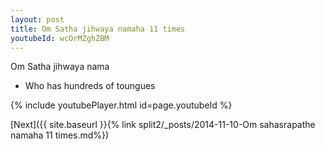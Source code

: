 ```yaml
---
layout: post
title: Om Satha jihwaya namaha 11 times
youtubeId: wcOrMZghZBM
---
```

 
 
Om Satha jihwaya nama 
 
 -  Who has hundreds of toungues 
 
  
 
  
 
 
 
 
 
 


{% include youtubePlayer.html id=page.youtubeId %}
 
[Next]({{ site.baseurl }}{% link  split2/_posts/2014-11-10-Om sahasrapathe namaha 11 times.md%})
 

